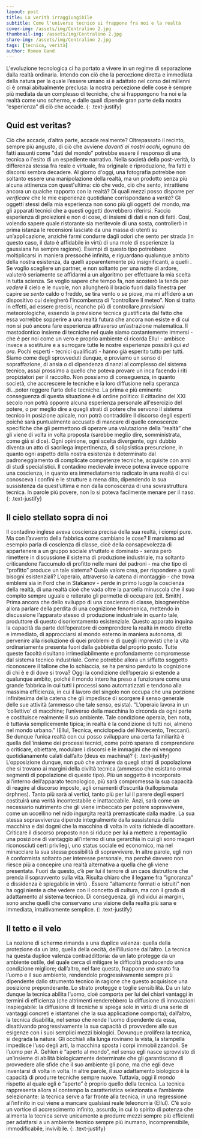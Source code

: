 ```yaml
---
layout: post
title: La verità irraggiungibile
subtitle: Come l'universo tecnico si frappone fra noi e la realtà
cover-img: /assets/img/Centralino 2.jpg
thumbnail-img: /assets/img/Centralino 2.jpg
share-img: /assets/img/Centralino 2.jpg
tags: [tecnica, verità]
author: Romeo Gand
---
```

L'evoluzione tecnologica ci ha portato a vivere in un regime di separazione dalla realtà ordinaria. Intendo con ciò che la percezione diretta e immediata della natura per la quale l’essere umano si è adattato nel corso dei millenni ci è ormai abitualmente preclusa: la nostra percezione delle cose è sempre più mediata da un complesso di tecniche, che si frappongono fra noi e la realtà come uno schermo, e dalle quali dipende gran parte della nostra “esperienza” di ciò che accade. 
{: .text-justify}
## Quid est veritas?

Ciò che accade, d’altra parte, accade realmente? Oltrepassato il recinto, sempre più angusto, di ciò che avviene *davanti ai nostri occhi*, ognuno dei fatti assunti come "dati del mondo" potrebbe essere il responso di una tecnica o l'esito di un espediente narrativo. Nella società della post-verità, la differenza stessa fra reale e virtuale, fra originale e riproduzione, fra fatti e discorsi sembra decadere. Al giorno d'oggi, una fotografia potrebbe non soltanto essere una manipolazione della realtà, ma un prodotto senza più alcuna attinenza con quest'ultima: ciò che vedo, ciò che sento, intrattiene ancora un qualche rapporto con la realtà? Di quali mezzi posso disporre per *verificare* che le mie esperienze quotidiane corrispondano a *verità*? Gli oggetti stessi della mia esperienza non sono più gli oggetti del mondo, ma gli apparati tecnici che a questi oggetti dovrebbero riferirsi. Faccio esperienza di proiezioni e non di cose, di insiemi di dati e non di fatti. Così, volendo sapere quale ristorante sia meritevole di una sosta, controllerò in prima istanza le recensioni lasciate da una massa di utenti su un’applicazione, anziché farmi condurre dagli odori che sento per strada (in questo caso, il dato è affidabile in virtù di una mole di esperienze: la gaussiana ha sempre ragione). Esempi di questo tipo potrebbero moltiplicarsi in maniera pressoché infinita, e riguardano qualunque ambito della nostra esistenza, da quelli apparentemente più insignificanti, a quelli  . Se voglio scegliere un partner, e non soltanto per una notte di ardore, valuterò seriamente se affidarmi a un algoritmo per effettuare la mia scelta in tutta scienza. Se voglio sapere che tempo fa, non scosterò la tenda per *vedere* il cielo e le nuvole, non allungherò il bracio fuori dalla finestra per capire se *sento* caldo o freddo, se tira vento o se piove, ma mi affiderò a un dispositivo cui delegherò l'incombenza di “controllare il meteo”. Non si tratta in effetti, ad essere precisi, neanche più di controllare *previsioni* meteorologiche, essendo la previsione tecnica giustificata dal fatto che essa vorrebbe sopperire a una realtà futura che ancora non esiste e di cui non si può ancora fare esperienza attraverso un’astrazione matematica. Il mastodontico insieme di tecniche nel quale siamo costantemente immersi - che è per noi come un vero e proprio ambiente ci ricorda Ellul - ambisce invece a sostituire e a surrogare tutte le nostre esperienze possibili *qui ed ora*. Pochi esperti - tecnici qualificati - hanno già esperito tutto per tutti. Siamo come degli sprovveduti dunque, e proviamo un senso di sopraffazione, di ansia o di dipendenza dinanzi al complesso del sistema tecnico, assai prossimo a quello che poteva provare un inca facendo i riti propiziatori per il raccolto. Non possiamo di conseguenza, in quanto società, che accrescere le tecniche e la loro diffusione nella speranza di...poter reggere l’urto delle tecniche. La prima e più eminente conseguenza di questa situazione è di ordine politico: il cittadino del XXI secolo non potrà opporre alcuna esperienza personale all'esercizio del potere, o per meglio dire a quegli strati di potere che servono il sistema tecnico in posizione apicale, non potrà contraddire il discorso degli esperti poiché sarà puntualmente accusato di mancare di quelle conoscenze specifiche che gli permettono di operare una valutazione della “realtà” che gli viene di volta in volta proposta (sarebbe meglio dire, somministrata, come già si dice). Ogni opinione, ogni scelta divergente, ogni dubbio diventa un atto di sacrilega impertinenza, di solipsistica presunzione, in quanto ogni aspetto della nostra esistenza è determinato dal padroneggiamento di complicate competenze tecniche, acquisite con anni di studi specialistici. Il contadino medievale invece poteva invece opporre una coscienza, in quanto era immediatamente radicato in una realtà di cui conosceva i confini e le strutture a mena dito, dipendendo la sua sussistenza da quest’ultima e non dalla conoscenza di una sovrastruttura tecnica. In parole più povere, non lo si poteva facilmente menare per il naso. 
{: .text-justify}
## Il cielo stellato sopra di noi

Il contadino inglese aveva coscienza precisa della sua realtà, i ciompi pure. Ma con l’avvento della fabbrica come cambiano le cose? Il marxismo ad esempio parla di coscienza di classe, cioè della consapevolezza di appartenere a un gruppo sociale sfruttato e dominato - senza però rimettere in discussione il sistema di produzione industriale, ma soltanto criticandone l’accumulo di profitto nelle mani dei padroni - ma che tipo di “profitto” produce un tale sistema? Quale valore crea, per rispondere a quali bisogni esistenziali? L’operaio, attraverso la catena di montaggio  - che trova emblemi sia in Ford che in Stakanov - perde in primo luogo la coscienza della realtà, di una realtà cioè che vada oltre la parcella minuscola che il suo compito sempre uguale e reiterato gli permette di occupare (cit. Smith). Prima ancora che dello sviluppo di una coscienza di classe, bisognerebbe allora parlare della perdita di una cognizione fenomenica, mettendo in discussione l’apparato stesso di produzione industriale in quanto tale, produttore di questo disorientamento esistenziale. Questo apparato inquina la capacità da parte dell’operatore di comprendere la realtà in modo diretto e immediato, di approcciarsi al mondo esterno in maniera autonoma, di pervenire alla risoluzione di quei problemi e di quegli imprevisti che la vita ordinariamente presenta fuori dalla gabbietta del proprio posto. Tutte queste facoltà risultano irrimediabilmente e profondamente compromesse dal sistema tecnico industriale. Come potrebbe allora un siffatto soggetto riconoscere il tallone che lo schiaccia, se ha persino perduto la cognizione di chi è e di dove si trova? Oggi la condizione dell’operaio si estende a qualunque ambito, poiché il mondo intero ha preso a funzionare come una grande fabbrica in cui tutti i processi sono automatizzati e tendono alla massima efficienza, in cui il lavoro del singolo non occupa che una porzione infinitesima della catena che gli impedisce di scorgere il senso generale delle sue attività (ammesso che tale senso, esista). “L’operaio lavora in un ‘collettivo’ di macchine; l’universo della macchina lo circonda da ogni parte e costituisce realmente il suo ambiente. Tale condizione operaia, ben nota, è tuttavia semplicemente tipica; in realtà è la condizione di tutti noi, almeno nel mondo urbano.” (Ellul, Tecnica, enciclopedia del Novecento, Treccani). Se dunque l’unica realtà con cui posso sviluppare una certa familiarità è quella dell’insieme dei processi tecnici, come potrò sperare di comprendere o criticare, obiettare, modulare i discorsi e le immagini che mi vengono quotidianamente calati dall’alto (deus ex machina)?
{: .text-justify}
L’opposizione dunque, non può che arrivare da quegli strati di popolazione che si trovano ai margini della civiltà tecnica (ammesso che esistano ormai segmenti di popolazione di questo tipo). Più un soggetto è incorporato all’interno dell’apparato tecnologico, più sarà compromessa la sua capacità di reagire al discorso imposto, agli ornamenti d’oscurità (kallopismata órphnes). Tanto più sarà ai vertici, tanto più per lui il parere degli esperti costituirà una verità incontestabile e inattaccabile. Anzi, sarà come un necessario nutrimento che gli viene imbeccato per potere sopravvivere, come un uccellino nel nido ingurgita realtà premasticate dalla madre. La sua stessa sopravvivenza dipende integralmente dalla sussistenza della macchina e dai dogmi che la macchina di volta in volta richiede di accettare. Criticare il discorso proposto non si riduce per lui a mettere a repentaglio una posizione di vantaggio all’interno di una gerarchia in cui gli sono magari riconosciuti certi privilegi, uno status sociale ed economico, ma nel minacciare la sua stessa possibilità di sopravvivere. In altre parole, egli non è conformista soltanto per interesse personale, ma perché davvero non riesce più a concepire una realtà alternativa a quella che gli viene presentata. Fuori da questo, c’è per lui il terrore di un caos distruttore che prenda il sopravvento sulla vita. Risulta chiaro che il legame fra "ignoranza" e dissidenza è spiegabile in virtù . Essere "altamente formati o istruiti" non ha oggi niente a che vedere con il concetto di cultura, ma con il grado di adattamento al sistema tecnico. Di conseguenza, gli individui ai margini, sono anche quelli che conservano una visione della realtà più sana e immediata, intuitivamente semplice.
{: .text-justify}
## Il tetto e il velo

La nozione di schermo rimanda a una duplice valenza: quella della protezione da un lato, quella della cecità, dell’illusione dall’altro. La tecnica ha questa duplice valenza contraddittoria: da un lato protegge da un ambiente ostile, del quale cerca di mitigare le difficoltà producendo una condizione migliore; dall’altro, nel fare questo, frappone uno strato fra l’uomo e il suo ambiente, rendendolo progressivamente sempre più dipendente dallo strumento tecnico in ragione che questo acquisisce una posizione preponderante. Lo strato protegge e toglie sensibilità. Da un lato dunque la tecnica abilita l’uomo, cioè comporta per lui dei chiari vantaggi in termini di efficienza (che altrimenti renderebbero la diffusione di innovazioni inspiegabile: la diffusione di tecniche si spiega solo in virtù di una serie di vantaggi concreti e istantanei che la sua applicazione comporta); dall’altro, la tecnica disabilita, nel senso che rende l’uomo dipendente da essa, disattivando progressivamente la sua capacità di provvedere alle sue esigenze con i suoi semplici mezzi biologici. Dovunque prolifera la tecnica, si degrada la natura. Gli occhiali alla lunga rovinano la vista, la stampella impedisce l’uso degli arti, la macchina sposta i corpi immobilizzandoli. Se l’uomo per A. Gehlen è “aperto al mondo”, nel senso egli nasce sprovvisto di un’insieme di abilità biologicamente determinate che gli garantiscano di provvedere alle sfide che il suo ambiente gli pone, ma che egli deve inventarsi di volta in volta. In altre parole, il *suo* adattamento biologico è la capacità di produrre tecniche sempre nuove. Tuttavia, oggi il *mondo* rispetto al quale egli è “aperto” è proprio quello della tecnica. La tecnica rappresenta allora al contempo la caratteristica selezionata e l’ambiente selezionante: la tecnica serve a far fronte alla tecnica, in una regressione all’infinito in cui viene a mancare qualsiasi reale teleonomia (Ellul). C’è solo un vortice di accrescimento infinito, assurdo, in cui lo spirito di potenza che alimenta la tecnica serve unicamente a produrre mezzi sempre più efficienti per adattarsi a un ambiente tecnico sempre più inumano, incomprensibile, immodificabile, invivibile.
{: .text-justify}
